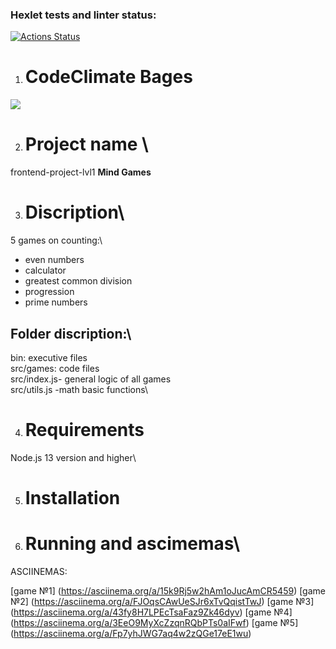 ### Hexlet tests and linter status:

[![Actions Status](https://github.com/mambrosimova/frontend-project-lvl1/workflows/hexlet-check/badge.svg)](https://github.com/mambrosimova/frontend-project-lvl1/actions)

1. # CodeClimate Bages

<a href="https://codeclimate.com/github/mambrosimova/frontend-project-lvl1/maintainability"><img src="https://api.codeclimate.com/v1/badges/dc20f296656d1af57c39/maintainability" /></a>

2. # Project name \
frontend-project-lvl1 **Mind Games**

3. # Discription\
5 games on counting:\
* even numbers
* calculator
* greatest common division
* progression
* prime numbers

## Folder discription:\
bin: executive files\
src/games: code files\
src/index.js- general logic of all games\
src/utils.js -math basic functions\



4. # Requirements
Node.js 13 version and higher\ 


5. # Installation

6. # Running and ascimemas\
ASCIINEMAS:

[game №1] (https://asciinema.org/a/15k9Rj5w2hAm1oJucAmCR5459)
[game №2] (https://asciinema.org/a/FJOqsCAwUeSJr6xTvQqistTwJ)
[game №3] (https://asciinema.org/a/43fy8H7LPEcTsaFaz9Zk46dyv)
[game №4] (https://asciinema.org/a/3EeO9MyXcZzqnRQbPTs0aIFwf)
[game №5] (https://asciinema.org/a/Fp7yhJWG7aq4w2zQGe17eE1wu)
